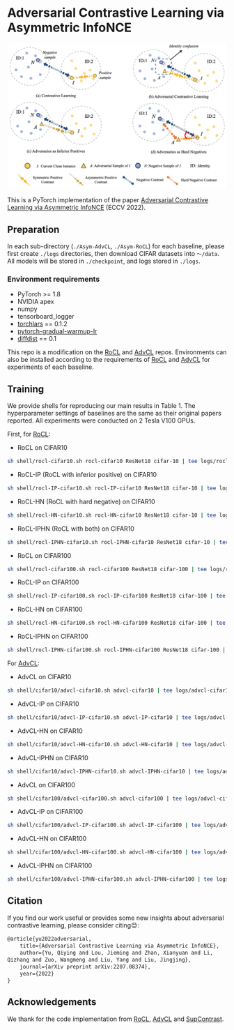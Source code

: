 # Adversarial Contrastive Learning via Asymmetric InfoNCE

<img src="figures/intro.png" alt="intro" style="zoom:67%;" />

This is a PyTorch implementation of the paper [Adversarial Contrastive Learning via Asymmetric InfoNCE](https://arxiv.org/abs/2207.08374) (ECCV 2022). 

## Preparation

In each sub-directory (`./Asym-AdvCL`, `./Asym-RoCL`) for each baseline, please first create  `./logs` directories, then download CIFAR datasets into `～/data`. All models will be stored in `./checkpoint`, and logs stored in `./logs`.

### Environment requirements

- PyTorch >= 1.8
- NVIDIA apex
- numpy
- tensorboard_logger
- [torchlars](https://github.com/kakaobrain/torchlars) == 0.1.2
- [pytorch-gradual-warmup-lr](https://github.com/ildoonet/pytorch-gradual-warmup-lr)
- [diffdist](https://github.com/ag14774/diffdist) == 0.1

This repo is a modification on the [RoCL](https://github.com/Kim-Minseon/RoCL) and [AdvCL](https://github.com/LijieFan/AdvCL) repos. Environments can also be installed according to the requirements of [RoCL](https://github.com/Kim-Minseon/RoCL) and [AdvCL](https://github.com/LijieFan/AdvCL) for experiments of each baseline.

## Training

We provide shells for reproducing our main results in Table 1. The hyperparameter settings of baselines are the same as their original papers reported. All experiments were conducted on 2 Tesla V100 GPUs.

First, for [RoCL](https://arxiv.org/abs/2006.07589):

* RoCL on CIFAR10

```bash
sh shell/rocl-cifar10.sh rocl-cifar10 ResNet18 cifar-10 | tee logs/rocl-cifar10.log 
```

* RoCL-IP (RoCL with inferior positive) on CIFAR10

```bash
sh shell/rocl-IP-cifar10.sh rocl-IP-cifar10 ResNet18 cifar-10 | tee logs/rocl-IP-cifar10.log 
```

* RoCL-HN (RoCL with hard negative) on CIFAR10

```bash
sh shell/rocl-HN-cifar10.sh rocl-HN-cifar10 ResNet18 cifar-10 | tee logs/rocl-HN-cifar10.log 
```

* RoCL-IPHN (RoCL with both) on CIFAR10

```bash
sh shell/rocl-IPHN-cifar10.sh rocl-IPHN-cifar10 ResNet18 cifar-10 | tee logs/rocl-IPHN-cifar10.log 
```

* RoCL on CIFAR100

```bash
sh shell/rocl-cifar100.sh rocl-cifar100 ResNet18 cifar-100 | tee logs/rocl-cifar100.log 
```

* RoCL-IP on CIFAR100

```bash
sh shell/rocl-IP-cifar100.sh rocl-IP-cifar100 ResNet18 cifar-100 | tee logs/rocl-IP-cifar100.log 
```

* RoCL-HN on CIFAR100

```bash
sh shell/rocl-HN-cifar100.sh rocl-HN-cifar100 ResNet18 cifar-100 | tee logs/rocl-HN-cifar100.log
```

* RoCL-IPHN on CIFAR100

```bash
sh shell/rocl-IPHN-cifar100.sh rocl-IPHN-cifar100 ResNet18 cifar-100 | tee logs/rocl-IPHN-cifar100.log 
```

For [AdvCL](https://arxiv.org/pdf/2111.01124.pdf):

* AdvCL on CIFAR10

```bash
sh shell/cifar10/advcl-cifar10.sh advcl-cifar10 | tee logs/advcl-cifar10.log
```

* AdvCL-IP on CIFAR10

```bash
sh shell/cifar10/advcl-IP-cifar10.sh advcl-IP-cifar10 | tee logs/advcl-IP-cifar10.log
```

* AdvCL-HN on CIFAR10

```bash
sh shell/cifar10/advcl-HN-cifar10.sh advcl-HN-cifar10 | tee logs/advcl-HN-cifar10.log
```

* AdvCL-IPHN on CIFAR10

```bash
sh shell/cifar10/advcl-IPHN-cifar10.sh advcl-IPHN-cifar10 | tee logs/advcl-IPHN-cifar10.log
```

* AdvCL on CIFAR100

```bash
sh shell/cifar100/advcl-cifar100.sh advcl-cifar100 | tee logs/advcl-cifar100.log
```

* AdvCL-IP on CIFAR100

```bash
sh shell/cifar100/advcl-IP-cifar100.sh advcl-IP-cifar100 | tee logs/advcl-IP-cifar100.log
```

* AdvCL-HN on CIFAR100

```bash
sh shell/cifar100/advcl-HN-cifar100.sh advcl-HN-cifar100 | tee logs/advcl-HN-cifar100.log
```

* AdvCL-IPHN on CIFAR100

```bash
sh shell/cifar100/advcl-IPHN-cifar100.sh advcl-IPHN-cifar100 | tee logs/advcl-IPHN-cifar100.log
```

## Citation

If you find our work useful or provides some new insights about adversarial contrastive learning, please consider citing:blush::

```
@article{yu2022adversarial,
    title={Adversarial Contrastive Learning via Asymmetric InfoNCE},
    author={Yu, Qiying and Lou, Jieming and Zhan, Xianyuan and Li, Qizhang and Zuo, Wangmeng and Liu, Yang and Liu, Jingjing},
    journal={arXiv preprint arXiv:2207.08374},
    year={2022}
}
```

## Acknowledgements

We thank for the code implementation from [RoCL](https://github.com/Kim-Minseon/RoCL), [AdvCL](https://github.com/LijieFan/AdvCL) and [SupContrast](https://github.com/HobbitLong/SupContrast).

